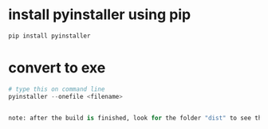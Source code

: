 # install pyinstaller using pip
```python
pip install pyinstaller
```


# convert to exe

```python
# type this on command line
pyinstaller --onefile <filename>


note: after the build is finished, look for the folder "dist" to see the exe file
```






























